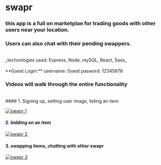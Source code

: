 # swapr

### this app is a full on marketplae for trading goods with other users near your location.
### Users can also chat with their pending swappers.
<br>
_technologies used: Express, Node, mySQL, React, Sass_
<br><br>
**Guest Login:**
username: Guest
pasword: 12345678

### Videos will walk through the entire functionality
<br>
#### 1. Signing up, setting user image, listing an item 

[![swapr 1](https://user-images.githubusercontent.com/28736699/31216538-d8cc0bcc-a968-11e7-9482-a6215bd9f98b.png)](https://www.youtube.com/watch?v=mso7ma1QwI4&index=1&list=PLWXOuKoGtWRxboBdH5gUYN58ki34p6DjN&t=1s)
#### 2. bidding on an item 

[![swapr 2](https://user-images.githubusercontent.com/28736699/31216544-db79d8d6-a968-11e7-9a8d-b43d4435a190.png)](https://www.youtube.com/watch?v=cMtJQfA-mK4&feature=youtu.be)
#### 3. swapping items, chatting with other swapr 

[![swapr 3](https://user-images.githubusercontent.com/28736699/31216543-db61730e-a968-11e7-9a08-3c50d55fb1d6.png)](https://www.youtube.com/watch?v=GgJ01EQnx2s&feature=youtu.be)

